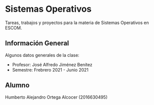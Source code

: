 # Sistemas Operativos

Tareas, trabajos y proyectos para la materia de Sistemas Operativos en ESCOM.

## Información General

Algunos datos generales de la clase:

- Profesor: José Alfredo Jiménez Benítez
- Semestre: Frebrero 2021 - Junio 2021

## Alumno

Humberto Alejandro Ortega Alcocer (2016630495)

